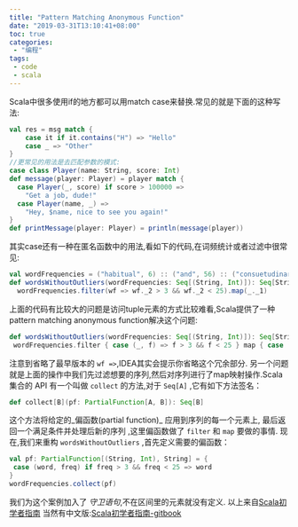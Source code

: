 ```yaml
---
title: "Pattern Matching Anonymous Function"
date: "2019-03-31T13:10:41+08:00"
toc: true
categories:
 - "编程"
tags:
 - code
 - scala
---
```


Scala中很多使用if的地方都可以用match case来替换.常见的就是下面的这种写法:

```scala
val res = msg match {
	case it if it.contains("H") => "Hello"
	case _ => "Other"
}
//更常见的用法是去匹配参数的模式:
case class Player(name: String, score: Int)
def message(player: Player) = player match {
  case Player(_, score) if score > 100000 =>
    "Get a job, dude!"
  case Player(name, _) =>
    "Hey, $name, nice to see you again!"
}
def printMessage(player: Player) = println(message(player))
```
<!--more--> 

其实case还有一种在匿名函数中的用法,看如下的代码,在词频统计或者过滤中很常见:

```scala
val wordFrequencies = ("habitual", 6) :: ("and", 56) :: ("consuetudinary", 2)  :: Nil
def wordsWithoutOutliers(wordFrequencies: Seq[(String, Int)]): Seq[String] =
  wordFrequencies.filter(wf => wf._2 > 3 && wf._2 < 25).map(_._1)
```
上面的代码有比较大的问题是访问tuple元素的方式比较难看,Scala提供了一种pattern matching anonymous function解决这个问题:

```scala
def wordsWithoutOutliers(wordFrequencies: Seq[(String, Int)]): Seq[String] =
 wordFrequencies.filter { case (_, f) => f > 3 && f < 25 } map { case (w, _) => w }
```
注意到省略了最早版本的 `wf =>`,IDEA其实会提示你省略这个冗余部分. 
另一个问题就是上面的操作中我们先过滤想要的序列,然后对序列进行了map映射操作.Scala 集合的 API 有一个叫做 `collect` 的方法,对于 `Seq[A]` ,它有如下方法签名：

```scala
def collect[B](pf: PartialFunction[A, B]): Seq[B]
```
这个方法将给定的_偏函数(partial function)_ 应用到序列的每一个元素上, 最后返回一个满足条件并处理后新的序列 ,这里偏函数做了 `filter` 和 `map` 要做的事情.
现在,我们来重构 `wordsWithoutOutliers` ,首先定义需要的偏函数：

```scala
val pf: PartialFunction[(String, Int), String] = {
 case (word, freq) if freq > 3 && freq < 25 => word
}
wordFrequencies.collect(pf)
```
我们为这个案例加入了 _守卫语句_,不在区间里的元素就没有定义.
以上来自[Scala初学者指南](http://danielwestheide.com/scala/neophytes.html)
当然有中文版:[Scala初学者指南-gitbook](https://www.gitbook.com/book/windor/beginners-guide-to-scala/details)

